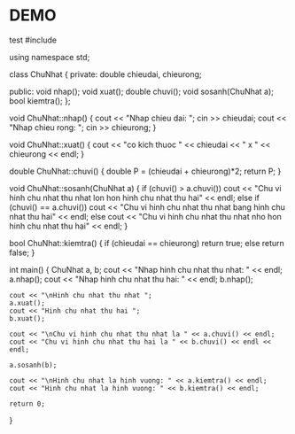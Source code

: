# DEMO
test
#include <iostream>

using namespace std;

class ChuNhat
{
private:
    double chieudai, chieurong;

public:
    void nhap();
    void xuat();
    double chuvi();
    void sosanh(ChuNhat a);
    bool kiemtra();
};

void ChuNhat::nhap()
{
    cout << "Nhap chieu dai: ";
    cin >> chieudai;
    cout << "Nhap chieu rong: ";
    cin >> chieurong;
}

void ChuNhat::xuat()
{
    cout << "co kich thuoc " << chieudai << " x " << chieurong << endl;
}

double ChuNhat::chuvi()
{
    double P = (chieudai + chieurong)*2;
    return P;
}

void ChuNhat::sosanh(ChuNhat a)
{
    if (chuvi() > a.chuvi())
        cout << "Chu vi hinh chu nhat thu nhat lon hon hinh chu nhat thu hai" << endl;
    else if (chuvi() == a.chuvi())
        cout << "Chu vi hinh chu nhat thu nhat bang hinh chu nhat thu hai" << endl;
    else
        cout << "Chu vi hinh chu nhat thu nhat nho hon hinh chu nhat thu hai" << endl;
}

bool ChuNhat::kiemtra()
{
    if (chieudai == chieurong)
        return true;
    else
        return false;
}

int main()
{
    ChuNhat a, b;
    cout << "Nhap hinh chu nhat thu nhat: " << endl;
    a.nhap();
    cout << "Nhap hinh chu nhat thu hai: " << endl;
    b.nhap();

    cout << "\nHinh chu nhat thu nhat ";
    a.xuat();
    cout << "Hinh chu nhat thu hai ";
    b.xuat();

    cout << "\nChu vi hinh chu nhat thu nhat la " << a.chuvi() << endl;
    cout << "Chu vi hinh chu nhat thu hai la " << b.chuvi() << endl << endl;

    a.sosanh(b);

    cout << "\nHinh chu nhat la hinh vuong: " << a.kiemtra() << endl;
    cout << "Hinh chu nhat la hinh vuong: " << b.kiemtra() << endl;

    return 0;
}
